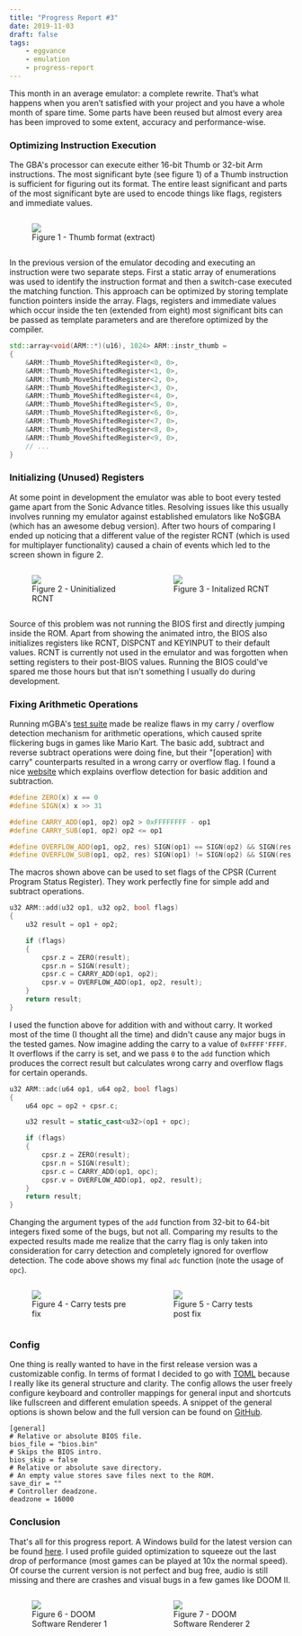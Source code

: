 ```yaml
---
title: "Progress Report #3"
date: 2019-11-03
draft: false
tags:
    - eggvance
    - emulation
    - progress-report
---
```

This month in an average emulator: a complete rewrite. That’s what happens when you aren’t satisfied with your project and you have a whole month of spare time. Some parts have been reused but almost every area has been improved to some extent, accuracy and performance-wise.

### Optimizing Instruction Execution
The GBA's processor can execute either 16-bit Thumb or 32-bit Arm instructions. The most significant byte (see figure 1) of a Thumb instruction is sufficient for figuring out its format. The entire least significant and parts of the most significant byte are used to encode things like flags, registers and immediate values.

<div style="display: flex; justify-content: space-evenly">
    <figure style="width: 95%">
        <img src="/img/thumb_format.png">
        <figcaption>Figure 1 - Thumb format (extract)</figcaption>
    </figure>
</div>

In the previous version of the emulator decoding and executing an instruction were two separate steps. First a static array of enumerations was used to identify the instruction format and then a switch-case executed the matching function. This approach can be optimized by storing template function pointers inside the array. Flags, registers and immediate values which occur inside the ten (extended from eight) most significant bits can be passed as template parameters and are therefore optimized by the compiler.

```cpp
std::array<void(ARM::*)(u16), 1024> ARM::instr_thumb =
{
    &ARM::Thumb_MoveShiftedRegister<0, 0>,
    &ARM::Thumb_MoveShiftedRegister<1, 0>,
    &ARM::Thumb_MoveShiftedRegister<2, 0>,
    &ARM::Thumb_MoveShiftedRegister<3, 0>,
    &ARM::Thumb_MoveShiftedRegister<4, 0>,
    &ARM::Thumb_MoveShiftedRegister<5, 0>,
    &ARM::Thumb_MoveShiftedRegister<6, 0>,
    &ARM::Thumb_MoveShiftedRegister<7, 0>,
    &ARM::Thumb_MoveShiftedRegister<8, 0>,
    &ARM::Thumb_MoveShiftedRegister<9, 0>,
    // ...
}
```

### Initializing (Unused) Registers
At some point in development the emulator was able to boot every tested game apart from the Sonic Advance titles. Resolving issues like this usually involves running my emulator against established emulators like No$GBA (which has an awesome debug version). After two hours of comparing I ended up noticing that a different value of the register RCNT (which is used for multiplayer functionality) caused a chain of events which led to the screen shown in figure 2.

<div style="display: flex; justify-content: space-evenly">
    <figure style="width: 45%">
        <img src="/img/sonic_bug.png">
        <figcaption>Figure 2 - Uninitialized RCNT</figcaption>
    </figure>
    <figure style="width: 45%">
        <img src="/img/sonic.png">
        <figcaption>Figure 3 - Initalized RCNT</figcaption>
    </figure>
</div>

Source of this problem was not running the BIOS first and directly jumping inside the ROM. Apart from showing the animated intro, the BIOS also initializes registers like RCNT, DISPCNT and KEYINPUT to their default values. RCNT is currently not used in the emulator and was forgotten when setting registers to their post-BIOS values. Running the BIOS could've spared me those hours but that isn't something I usually do during development.

### Fixing Arithmetic Operations
Running mGBA's [test suite](https://github.com/mgba-emu/suite) made be realize flaws in my carry / overflow detection mechanism for arithmetic operations, which caused sprite flickering bugs in games like Mario Kart. The basic add, subtract and reverse subtract operations were doing fine, but their "[operation] with carry" counterparts resulted in a wrong carry or overflow flag. I found a nice [website](http://teaching.idallen.com/dat2343/10f/notes/040_overflow.txt) which explains overflow detection for basic addition and subtraction.

```cpp
#define ZERO(x) x == 0
#define SIGN(x) x >> 31

#define CARRY_ADD(op1, op2) op2 > 0xFFFFFFFF - op1
#define CARRY_SUB(op1, op2) op2 <= op1

#define OVERFLOW_ADD(op1, op2, res) SIGN(op1) == SIGN(op2) && SIGN(res) != SIGN(op1)
#define OVERFLOW_SUB(op1, op2, res) SIGN(op1) != SIGN(op2) && SIGN(res) == SIGN(op2)
```

The macros shown above can be used to set flags of the CPSR (Current Program Status Register). They work perfectly fine for simple add and subtract operations.

```cpp
u32 ARM::add(u32 op1, u32 op2, bool flags)
{
    u32 result = op1 + op2;

    if (flags)
    {
        cpsr.z = ZERO(result);
        cpsr.n = SIGN(result);
        cpsr.c = CARRY_ADD(op1, op2);
        cpsr.v = OVERFLOW_ADD(op1, op2, result);
    }
    return result;
}
```

I used the function above for addition with and without carry. It worked most of the time (I thought all the time) and didn't cause any major bugs in the tested games. Now imagine adding the carry to a value of `0xFFFF'FFFF`. It overflows if the carry is set, and we pass `0` to the `add` function which produces the correct result but calculates wrong carry and overflow flags for certain operands.

```cpp
u32 ARM::adc(u64 op1, u64 op2, bool flags)
{
    u64 opc = op2 + cpsr.c;

    u32 result = static_cast<u32>(op1 + opc);

    if (flags)
    {
        cpsr.z = ZERO(result);
        cpsr.n = SIGN(result);
        cpsr.c = CARRY_ADD(op1, opc);
        cpsr.v = OVERFLOW_ADD(op1, op2, result);
    }
    return result;
}
```

Changing the argument types of the `add` function from 32-bit to 64-bit integers fixed some of the bugs, but not all. Comparing my results to the expected results made me realize that the carry flag is only taken into consideration for carry detection and completely ignored for overflow detection. The code above shows my final `adc` function (note the usage of `opc`).

<div style="display: flex; justify-content: space-evenly">
    <figure style="width: 45%">
        <img src="/img/carry_pre.png">
        <figcaption>Figure 4 - Carry tests pre fix</figcaption>
    </figure>
    <figure style="width: 45%">
        <img src="/img/carry_post.png">
        <figcaption>Figure 5 - Carry tests post fix</figcaption>
    </figure>
</div>

### Config
One thing is really wanted to have in the first release version was a customizable config. In terms of format I decided to go with [TOML](https://github.com/toml-lang/toml) because I really like its general structure and clarity. The config allows the user freely configure keyboard and controller mappings for general input and shortcuts like fullscreen and different emulation speeds. A snippet of the general options is shown below and the full version can be found on [GitHub](https://github.com/jsmolka/eggvance/blob/f2a1e0311e5467b3b91fa69b6ab4a7ddc292f525/eggvance/eggvance.toml).

```
[general]
# Relative or absolute BIOS file.
bios_file = "bios.bin"
# Skips the BIOS intro.
bios_skip = false
# Relative or absolute save directory.
# An empty value stores save files next to the ROM.
save_dir = ""
# Controller deadzone.
deadzone = 16000
```

### Conclusion

That's all for this progress report. A Windows build for the latest version can be found [here](https://github.com/jsmolka/eggvance/releases). I used profile guided optimization to squeeze out the last drop of performance (most games can be played at 10x the normal speed). Of course the current version is not perfect and bug free, audio is still missing and there are crashes and visual bugs in a few games like DOOM II.

<div style="display: flex; justify-content: space-evenly">
    <figure style="width: 45%">
        <img src="/img/doom_swr1.png">
        <figcaption>Figure 6 - DOOM Software Renderer 1</figcaption>
    </figure>
    <figure style="width: 45%">
        <img src="/img/doom_swr2.png">
        <figcaption>Figure 7 - DOOM Software Renderer 2</figcaption>
    </figure>
</div>
